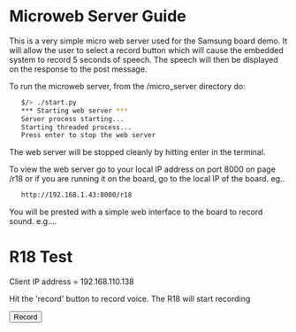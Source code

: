 # Microweb Server Guide

This is a very simple micro web server used for the Samsung board demo. It will allow the user to select a record button which will cause the embedded system to record 5 seconds of speech.
The speech will then be displayed on the response to the post message.

To run the microweb server, from the /micro_server directory do:

```bash
   $/> ./start.py
   *** Starting web server ***
   Server process starting...
   Starting threaded process...
   Press enter to stop the web server
```   

The web server will be stopped cleanly by hitting enter in the terminal.

To view the web server go to your local IP address on port 8000 on page /r18 or if you are running it on the board, go to the local IP of the board. eg..

```bash
   http://192.168.1.43:8000/r18
```

You will be prested with a simple web interface to the board to record sound. e.g....



<html lang=en>
        <head>
            <meta charset="UTF-8" />
            <title>R18 Test</title>
        </head>
        <body>
            <h1>R18 Test</h1>
            Client IP address = 192.168.110.138
            <br />
            <p> Hit the 'record' button to record voice. The R18 will start recording</p>
            <form action="/r18" method="post" accept-charset="ISO-8859-1">
                <input type="submit" value="Record">
            </form>
        </body>
    </html>
